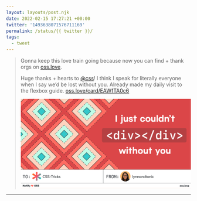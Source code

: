 ```yaml
---
layout: layouts/post.njk
date: 2022-02-15 17:27:21 +00:00
twitter: '1493638071576711169'
permalink: /status/{{ twitter }}/
tags: 
  - tweet
---
```


> Gonna keep this love train going because now you can find + thank orgs on [oss.love](http://oss.love).
> 
> Huge thanks + hearts to [@css](https://twitter.com/css)! I think I speak for literally everyone when I say we’d be lost without you. Already made my daily visit to the flexbox guide. [oss.love/card/EAWfTA0c6](https://oss.love/card/EAWfTA0c6)
> 
> ![I just couldn’t div without you](/img/oss-EAWfTA0c6.png)

---
